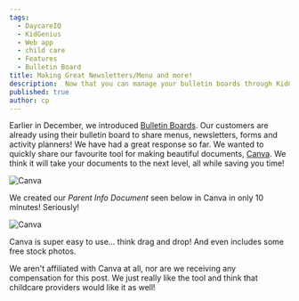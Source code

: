 ```yaml
---
tags:
  - DaycareIQ
  - KidGenius
  - Web app
  - child care
  - Features
  - Bulletin Board
title: Making Great Newsletters/Menu and more!
description:  Now that you can manage your bulletin boards through KidGenius, make your posts beautiful using Canva, our favourite design tool.
published: true
author: cp
---
```

Earlier in December, we introduced [Bulletin Boards](http://blog.daycareiq.com/2016-Bulletin-Board).  Our customers are already using their bulletin board to share menus, newsletters, forms and activity planners!  We have had a great response so far.  We wanted to quickly share our favourite tool for making beautiful documents, [Canva](https://www.canva.com).  We think it will take your documents to the next level, all while saving you time!

![Canva](https://blog.daycareiq.com/site_assets/images/canva_logo.png)

We created our *Parent Info Document* seen below in Canva in only 10 minutes!  Seriously!

![Canva](https://blog.daycareiq.com/site_assets/images/parent_info_sheet.png)

Canva is super easy to use... think drag and drop!  And even includes some free stock photos.

We aren't affiliated with Canva at all, nor are we receiving any compensation for this post.  We just really like the tool and think that childcare providers would like it as well!
